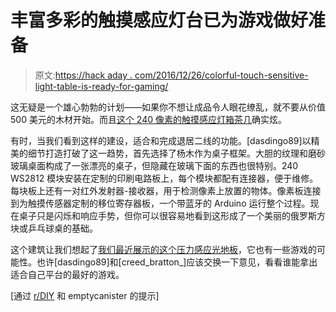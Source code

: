 # 丰富多彩的触摸感应灯台已为游戏做好准备

> 原文:[https://hack aday . com/2016/12/26/colorful-touch-sensitive-light-table-is-ready-for-gaming/](https://hackaday.com/2016/12/26/colorful-touch-sensitive-light-table-is-ready-for-gaming/)

这无疑是一个雄心勃勃的计划——如果你不想让成品令人眼花缭乱，就不要从价值 500 美元的木材开始。而且[这个 240 像素的触摸感应灯箱茶几](https://imgur.com/gallery/mfAce)确实炫。

有时，当我们看到这样的建设，适合和完成退居二线的功能。[dasdingo89]以精美的细节打造打破了这一趋势，首先选择了杨木作为桌子框架。大胆的纹理和磨砂玻璃桌面构成了一张漂亮的桌子，但隐藏在玻璃下面的东西也很特别。240 WS2812 模块安装在定制的印刷电路板上，每个模块都配有连接器，便于维修。每块板上还有一对红外发射器-接收器，用于检测像素上放置的物体。像素板连接到为触摸传感器定制的移位寄存器板，一个带蓝牙的 Arduino 运行整个过程。现在桌子只是闪烁和响应手势，但你可以很容易地看到这形成了一个美丽的俄罗斯方块或乒乓球桌的基础。

这个建筑让我们想起了[我们最近展示的这个压力感应光地板](http://hackaday.com/2016/11/07/neopixels-light-the-way-in-pressure-sensitive-floor/)，它也有一些游戏的可能性。也许[dasdingo89]和[creed_bratton_]应该交换一下意见，看看谁能拿出适合自己平台的最好的游戏。

[通过 [r/DIY](https://www.reddit.com/r/DIY/comments/5hzli1/i_made_a_240px_led_zebrawood_table_with_touch/) 和 emptycanister 的提示]